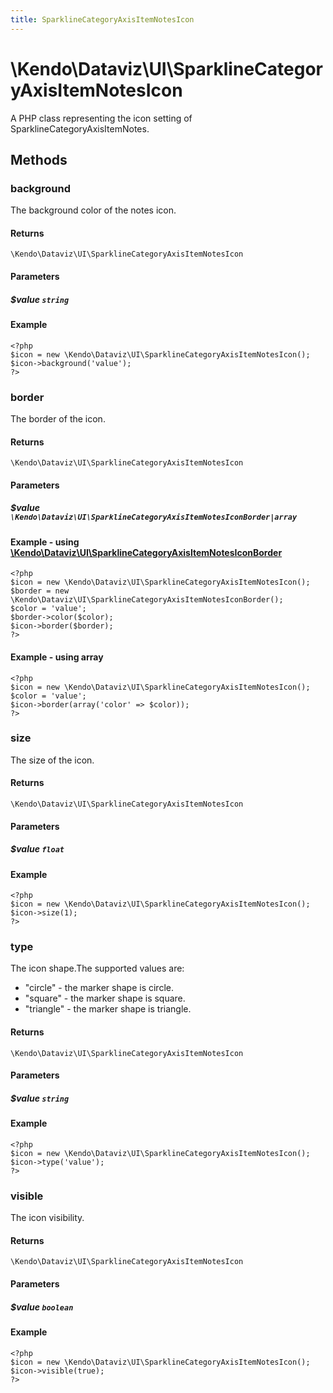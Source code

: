 ```yaml
---
title: SparklineCategoryAxisItemNotesIcon
---
```


# \Kendo\Dataviz\UI\SparklineCategoryAxisItemNotesIcon

A PHP class representing the icon setting of SparklineCategoryAxisItemNotes.


## Methods

### background
The background color of the notes icon.

#### Returns
`\Kendo\Dataviz\UI\SparklineCategoryAxisItemNotesIcon`

#### Parameters

##### $value `string`



#### Example 
    <?php
    $icon = new \Kendo\Dataviz\UI\SparklineCategoryAxisItemNotesIcon();
    $icon->background('value');
    ?>

### border

The border of the icon.

#### Returns
`\Kendo\Dataviz\UI\SparklineCategoryAxisItemNotesIcon`

#### Parameters

##### $value `\Kendo\Dataviz\UI\SparklineCategoryAxisItemNotesIconBorder|array`


#### Example - using [\Kendo\Dataviz\UI\SparklineCategoryAxisItemNotesIconBorder](/kendo-ui/api/wrappers/php/Kendo/Dataviz/UI/SparklineCategoryAxisItemNotesIconBorder)
    <?php
    $icon = new \Kendo\Dataviz\UI\SparklineCategoryAxisItemNotesIcon();
    $border = new \Kendo\Dataviz\UI\SparklineCategoryAxisItemNotesIconBorder();
    $color = 'value';
    $border->color($color);
    $icon->border($border);
    ?>

#### Example - using array

    <?php
    $icon = new \Kendo\Dataviz\UI\SparklineCategoryAxisItemNotesIcon();
    $color = 'value';
    $icon->border(array('color' => $color));
    ?>

### size
The size of the icon.

#### Returns
`\Kendo\Dataviz\UI\SparklineCategoryAxisItemNotesIcon`

#### Parameters

##### $value `float`



#### Example 
    <?php
    $icon = new \Kendo\Dataviz\UI\SparklineCategoryAxisItemNotesIcon();
    $icon->size(1);
    ?>

### type
The icon shape.The supported values are:
* "circle" - the marker shape is circle.
* "square" - the marker shape is square.
* "triangle" - the marker shape is triangle.

#### Returns
`\Kendo\Dataviz\UI\SparklineCategoryAxisItemNotesIcon`

#### Parameters

##### $value `string`



#### Example 
    <?php
    $icon = new \Kendo\Dataviz\UI\SparklineCategoryAxisItemNotesIcon();
    $icon->type('value');
    ?>

### visible
The icon visibility.

#### Returns
`\Kendo\Dataviz\UI\SparklineCategoryAxisItemNotesIcon`

#### Parameters

##### $value `boolean`



#### Example 
    <?php
    $icon = new \Kendo\Dataviz\UI\SparklineCategoryAxisItemNotesIcon();
    $icon->visible(true);
    ?>

